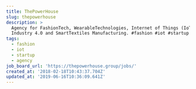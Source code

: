 ```yaml
---
title: ThePowerHouse
slug: thepowerhouse
description: >
  Agency for FashionTech, WearableTechnologies, Internet of Things (IoT),
  Industry 4.0 and SmartTextiles Manufacturing. #fashion #iot #startup #agency
tags:
  - fashion
  - iot
  - startup
  - agency
job_board_url: 'https://thepowerhouse.group/jobs/'
created_at: '2018-02-18T10:43:37.704Z'
updated_at: '2019-06-16T10:36:09.641Z'
---
```

